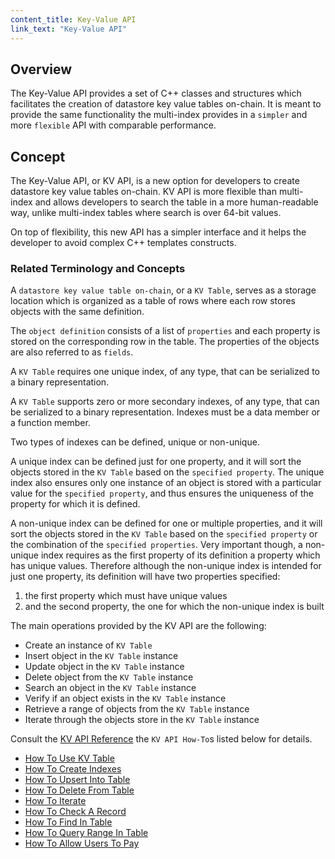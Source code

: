```yaml
---
content_title: Key-Value API
link_text: "Key-Value API"
---
```


## Overview

The Key-Value API provides a set of C++ classes and structures which facilitates the creation of datastore key value tables on-chain. It is meant to provide the same functionality the multi-index provides in a `simpler` and more `flexible` API with comparable performance.

## Concept

The Key-Value API, or KV API, is a new option for developers to create datastore key value tables on-chain. KV API is more flexible than multi-index and allows developers to search the table in a more human-readable way, unlike multi-index tables where search is over 64-bit values.

On top of flexibility, this new API has a simpler interface and it helps the developer to avoid complex C++ templates constructs.

### Related Terminology and Concepts

A `datastore key value table on-chain`, or a `KV Table`, serves as a storage location which is organized as a table of rows where each row stores objects with the same definition.

The `object definition` consists of a list of `properties` and each property is stored on the corresponding row in the table. The properties of the objects are also referred to as `fields`.

A `KV Table` requires one unique index, of any type, that can be serialized to a binary representation.

A `KV Table` supports zero or more secondary indexes, of any type, that can be serialized to a binary representation. Indexes must be a data member or a function member.

Two types of indexes can be defined, unique or non-unique.

A unique index can be defined just for one property, and it will sort the objects stored in the `KV Table` based on the `specified property`. The unique index also ensures only one instance of an object is stored with a particular value for the `specified property`, and thus ensures the uniqueness of the property for which it is defined.

A non-unique index can be defined for one or multiple properties, and it will sort the objects stored in the `KV Table` based on the `specified property` or the combination of the `specified properties`. Very important though, a non-unique index requires as the first property of its definition a property which has unique values. Therefore although the non-unique index is intended for just one property, its definition will have two properties specified:

1. the first property which must have unique values
2. and the second property, the one for which the non-unique index is built

The main operations provided by the KV API are the following:

* Create an instance of `KV Table`
* Insert object in the `KV Table` instance
* Update object in the `KV Table` instance
* Delete object from the `KV Table` instance
* Search an object in the `KV Table` instance
* Verify if an object exists in the `KV Table` instance
* Retrieve a range of objects from the `KV Table` instance
* Iterate through the objects store in the `KV Table` instance

Consult the [KV API Reference](../../group__keyvalue) the `KV API How-To`s listed below for details.

* [How To Use KV Table](./10_how-to-use-kv-table.md)
* [How To Create Indexes](./20_how-to-create-indexes.md)
* [How To Upsert Into Table](./30_how-to-upsert-into-table.md)
* [How To Delete From Table](./40_how-to-delete-from-table.md)
* [How To Iterate](./50_how-to-iterate.md)
* [How To Check A Record](./60_how-to-check-a-record.md)
* [How To Find In Table](./70_how-to-find-in-table.md)
* [How To Query Range In Table](./80_how-to-query-range-in-table.md)
* [How To Allow Users To Pay](./90_how-to-allow-users-to-pay.md)
